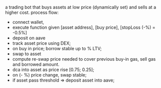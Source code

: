 a trading bot that buys assets at low price (dynamically set) and sells at a higher cost.
process flow: 
- connect wallet,
- execute function given [asset address], [buy price], [stopLoss (-%) = -0.5%]
- deposit on aave
- track asset price using DEX;
- on buy in price; borrow stable up to % LTV; 
- swap to asset
- compute re-swap price needed to cover previous buy-in gas, sell gas and borrowed amount.
- dca into asset as price rise [0.75; 0.25];
- on (- %) price change, swap stable;
- if asset pass threshold => deposit asset into aave;

